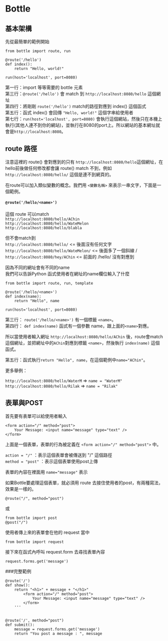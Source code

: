 Bottle
====

基本架構
---

先從最簡單的範例開始

```
from bottle import route, run

@route('/hello')
def index():
    return "Hello, world!"

run(host='localhost', port=8080)
```

第一行：import 等等需要的 bottle 元素  
第三行：`@route('/hello')` 會 match 到 `http://localhost:8080/hello` 這個網址  
第四行：將剛剛 `route('/hello')` match的路徑對應到 index() 這個函式        
第五行：函式 index() 會回傳 `"Hello, world!"` 這個字串給使用者   
第七行：`run(host='localhost', port=8080)` 會執行這個網站，然後只在本機上執行(其他人連不到你的網站)，並執行在8080的port上。所以網站的基本網址就會是`http://localhost:8080`。

route 路徑
----

注意這裡的 route() 會對應到的只有 `http://localhost:8080/hello`這個網址，在hello前後做任何修改都會讓 route() match 不到，例如`http://localhost:8080/hello/` 這個是連不到網頁的。

在route可以加入類似變數的概念。我們用 `<變數名稱>` 來表示一串文字，下面是一個範例。

#### `@route('/hello/<name>')`

這個 route 可以match   
`http://localhost:8080/hello/AChin`  
`http://localhost:8080/hello/WateMelon`   
`http://localhost:8080/hello/blabla`

但不會match到  
`http://localhost:8080/hello/`   <= 後面沒有任何文字   
`http://localhost:8080/hello/WateMelon/`   <= 後面多了一個斜線 /      
`http://localhost:8080/hey/AChin`  <= 前面的 /hello/ 沒有對應到   

因為不同的網址會有不同的name   
我們可以告訴Python 函式使用者在網址的name欄位輸入了什麼   

```
from bottle import route, run, template

@route('/hello/<name>')
def index(name):
    return "Hello", name
    
run(host='localhost', port=8080)
```

第三行： `route('/hello/<name>')` 有一個標籤 `<name>`。    
第四行： `def index(name)` 函式有一個參數 name，跟上面的`<name>`對應。   

所以當使用者輸入網址 `http://localhost:8080/hello/AChin` 後，route會match這個網址，並把網址中的`AChin`對應到標籤 `<name>`，然後執行 `index(name)` 這個函式。   

第五行：函式執行`return "Hello", name`，在這個範例中`name="AChin"`。

更多舉例：

 `http://localhost:8080/hello/WaterM`   =>  `name = "WaterM"`    
 `http://localhost:8080/hello/Rilak`   =>  `name = "Rilak"`     
  
  
  
表單與POST  
---


首先要有表單可以給使用者輸入

```
<form action="/" method="post">
    Your Message: <input name="message" type="text" />
</form>
```

上面是一個表單，表單的行為被定義在 `<form action="/" method="post">` 中。    

`action = "/"` ：表示這個表單會被傳送到 "/" 這個路徑    
`method = "post"` ：表示這個表單使用post上傳    

表單的內容在裡面用 `name="message"` 表示 

如果Bottle要處理這個表單，就必須用 route 去接住使用者的post，有兩種寫法，效果是一樣的。    

```
@route("/", method="post")
```

或

```
from bottle import post 
@post("/")
```     

使用者傳上來的表單會在他的 request 當中

```
from bottle import request
```

接下來在函式內呼叫 request.form 去尋找表單內容   

```
request.forms.get('message')
```

###完整範例    

```
@route('/')
def show():
    return "<h1>" + message + "</h1>"
        <form action="/" method="post">
            Your Message: <input name="message" type="text" />
        </form>
    '''


@route('/', method="post")
def submit():
    message = request.forms.get('message')
    return "You post a message : ", message
```
